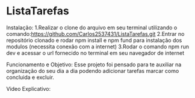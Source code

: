 # ListaTarefas

Instalação:
1.Realizar o clone do arquivo em seu terminal utilizando o comando:https://github.com/Carlos2537431/ListaTarefas.git
2.Entrar no repositório clonado e rodar npm install e npm fund para instalação dos modulos (necessita conexão com a internet)
3.Rodar o comando npm run dev e acessar o url fornecido no terminal em seu navegador de internet


Funcionamento e Objetivo:
Esse projeto foi pensado para te auxiliar na organização do seu dia a dia podendo adicionar tarefas marcar como concluida e excluir.

Video Explicativo:
